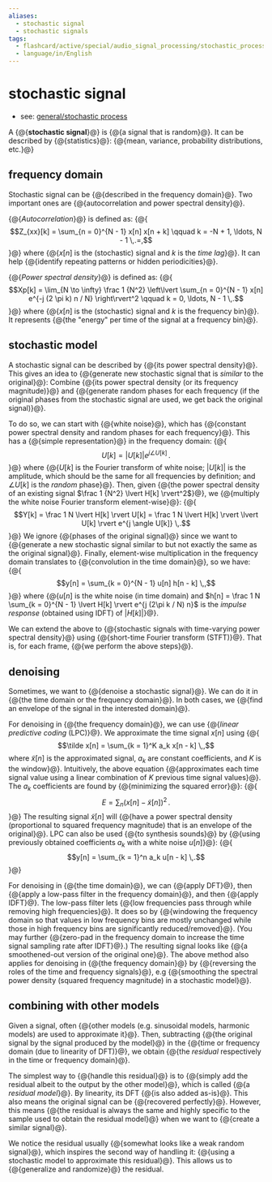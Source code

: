 ```yaml
---
aliases:
  - stochastic signal
  - stochastic signals
tags:
  - flashcard/active/special/audio_signal_processing/stochastic_process
  - language/in/English
---
```


# stochastic signal

- see: [general/stochastic process](../../general/stochastic%20process.md)

A {@{__stochastic signal__}@} is {@{a signal that is random}@}. It can be described by {@{statistics}@}: {@{mean, variance, probability distributions, etc.}@}

## frequency domain

Stochastic signal can be {@{described in the frequency domain}@}. Two important ones are {@{autocorrelation and power spectral density}@}.

{@{_Autocorrelation_}@} is defined as: {@{$$Z_{xx}[k] = \sum_{n = 0}^{N - 1} x[n] x[n + k] \qquad k = -N + 1, \ldots, N - 1 \,.=,$$}@} where {@{$x[n]$ is the \(stochastic\) signal and $k$ is the _time lag_}@}. It can help {@{identify repeating patterns or hidden periodicities}@}.

{@{_Power spectral density_}@} is defined as: {@{$$Xp[k] = \lim_{N \to \infty} \frac 1 {N^2} \left\lvert \sum_{n = 0}^{N - 1} x[n] e^{-j (2 \pi k) n / N} \right\rvert^2 \qquad k = 0, \ldots, N - 1 \,.$$}@} where {@{$x[n]$ is the \(stochastic\) signal and $k$ is the frequency bin}@}. It represents {@{the "energy" per time of the signal at a frequency bin}@}.

## stochastic model

A stochastic signal can be described by {@{its power spectral density}@}. This gives an idea to {@{generate new stochastic signal that is _similar_ to the original}@}: Combine {@{its power spectral density \(or its frequency magnitude\)}@} and {@{generate random phases for each frequency \(if the original phases from the stochastic signal are used, we get back the original signal\)}@}.

To do so, we can start with {@{white noise}@}, which has {@{constant power spectral density and random phases for each frequency}@}. This has a {@{simple representation}@} in the frequency domain: {@{$$U[k] = \lvert U[k] \rvert e^{j \angle U[k]} \,.$$}@} where {@{$U[k]$ is the Fourier transform of white noise; $\lvert U[k] \rvert$ is the amplitude, which should be the same for all frequencies by definition; and $\angle U[k]$ is the _random_ phase}@}. Then, given {@{the power spectral density of an existing signal $\frac 1 {N^2} \lvert H[k] \rvert^2$}@}, we {@{multiply the white noise Fourier transform element-wise}@}: {@{$$Y[k] = \frac 1 N \lvert H[k] \rvert U[k] = \frac 1 N \lvert H[k] \rvert \lvert U[k] \rvert e^{j \angle U[k]} \,.$$}@} We ignore {@{phases of the original signal}@} since we want to {@{generate a new stochastic signal similar to but not exactly the same as the original signal}@}. Finally, element-wise multiplication in the frequency domain translates to {@{convolution in the time domain}@}, so we have: {@{$$y[n] = \sum_{k = 0}^{N - 1} u[n] h[n - k] \,,$$}@} where {@{$u[n]$ is the white noise \(in time domain\) and $h[n] = \frac 1 N \sum_{k = 0}^{N - 1} \lvert H[k] \rvert e^{j (2\pi k / N) n}$ is the _impulse response_ \(obtained using IDFT\) of $\lvert H[k] \rvert$}@}.

We can extend the above to {@{stochastic signals with time-varying power spectral density}@} using {@{short-time Fourier transform \(STFT\)}@}. That is, for each frame, {@{we perform the above steps}@}.

## denoising

Sometimes, we want to {@{denoise a stochastic signal}@}. We can do it in {@{the time domain or the frequency domain}@}. In both cases, we {@{find an envelope of the signal in the interested domain}@}.

For denoising in {@{the frequency domain}@}, we can use {@{_linear predictive coding_ \(LPC\)}@}. We approximate the time signal $x[n]$ using {@{$$\tilde x[n] = \sum_{k = 1}^K a_k x[n - k] \,,$$ where $\tilde x[n]$ is the approximated signal, $a_k$ are constant coefficients, and $K$ is the window}@}. Intuitively, the above equation {@{approximates each time signal value using a linear combination of $K$ previous time signal values}@}. The $a_k$ coefficients are found by {@{minimizing the squared error}@}: {@{$$E = \sum_n (x[n] - \tilde x[n])^2 \,.$$}@} The resulting signal $\tilde x[n]$ will {@{have a power spectral density \(proportional to squared frequency magnitude\) that is an envelope of the original}@}. LPC can also be used {@{to synthesis sounds}@} by {@{using previously obtained coefficients $a_k$ with a white noise $u[n]$}@}: {@{$$y[n] = \sum_{k = 1}^n a_k u[n - k] \,.$$}@}

For denoising in {@{the time domain}@}, we can {@{apply DFT}@}, then {@{apply a low-pass filter in the frequency domain}@}, and then {@{apply IDFT}@}. The low-pass filter lets {@{low frequencies pass through while removing high frequencies}@}. It does so by {@{windowing the frequency domain so that values in low frequency bins are mostly unchanged while those in high frequency bins are significantly reduced/removed}@}. \(You may further {@{zero-pad in the frequency domain to increase the time signal sampling rate after IDFT}@}.\) The resulting signal looks like {@{a smoothened-out version of the original one}@}. The above method also applies for denoising in {@{the frequency domain}@} by {@{reversing the roles of the time and frequency signals}@}, e.g {@{smoothing the spectral power density \(squared frequency magnitude\) in a stochastic model}@}.

## combining with other models

Given a signal, often {@{other models \(e.g. sinusoidal models, harmonic models\) are used to approximate it}@}. Then, subtracting {@{the original signal by the signal produced by the model}@} in the {@{time or frequency domain \(due to linearity of DFT\)}@}, we obtain {@{the _residual_ respectively in the time or frequency domain}@}.

The simplest way to {@{handle this residual}@} is to {@{simply add the residual albeit to the output by the other model}@}, which is called {@{a _residual model_}@}. By linearity, its DFT {@{is also added as-is}@}. This also means the original signal can be {@{recovered perfectly}@}. However, this means {@{the residual is always the same and highly specific to the sample used to obtain the residual model}@} when we want to {@{create a similar signal}@}.

We notice the residual usually {@{somewhat looks like a weak random signal}@}, which inspires the second way of handling it: {@{using a stochastic model to approximate this residual}@}. This allows us to {@{generalize and randomize}@} the residual.

